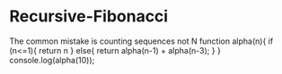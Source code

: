 # Recursive-Fibonacci
The common mistake is counting sequences not N
function alpha(n){
if (n<=1){
return n
}
else{
return alpha(n-1) + alpha(n-3);
}
}
console.log(alpha(10));
